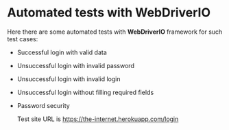 Automated tests with WebDriverIO
==========================
Here there are some automated tests with __WebDriverIO__ framework for such test cases:
* Successful login with valid data
* Unsuccessful login with invalid password
* Unsuccessful login with invalid login
* Unsuccessful login without filling required fields
* Password security

  Test site URL is https://the-internet.herokuapp.com/login 

